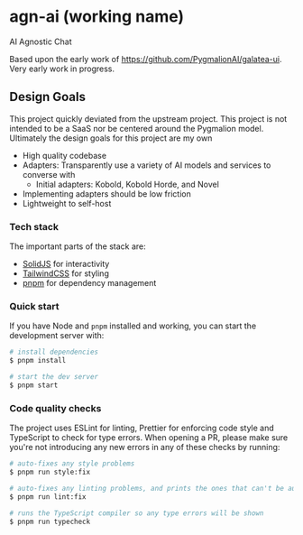 # agn-ai (working name)

AI Agnostic Chat

Based upon the early work of https://github.com/PygmalionAI/galatea-ui. Very early work in progress.

## Design Goals

This project quickly deviated from the upstream project. This project is not intended to be a SaaS nor be centered around the Pygmalion model.  
Ultimately the design goals for this project are my own

- High quality codebase
- Adapters: Transparently use a variety of AI models and services to converse with
  - Initial adapters: Kobold, Kobold Horde, and Novel
- Implementing adapters should be low friction
- Lightweight to self-host

### Tech stack

The important parts of the stack are:

- [SolidJS](https://www.solidjs.com/) for interactivity
- [TailwindCSS](https://tailwindcss.com/) for styling
- [pnpm](https://pnpm.io/) for dependency management

### Quick start

If you have Node and `pnpm` installed and working, you can start the development server with:

```bash
# install dependencies
$ pnpm install

# start the dev server
$ pnpm start
```

### Code quality checks

The project uses ESLint for linting, Prettier for enforcing code style and TypeScript to check for type errors. When opening a PR, please make sure you're not introducing any new errors in any of these checks by running:

```bash
# auto-fixes any style problems
$ pnpm run style:fix

# auto-fixes any linting problems, and prints the ones that can't be auto-fixed
$ pnpm run lint:fix

# runs the TypeScript compiler so any type errors will be shown
$ pnpm run typecheck
```
